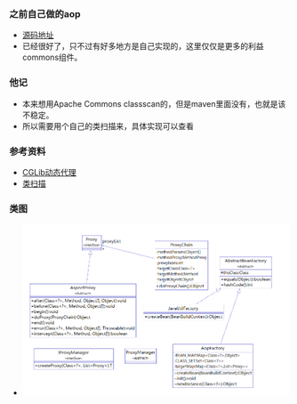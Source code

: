 ### 之前自己做的aop
- [源码地址](https://gitee.com/wulinghui/java-Web)
- 已经很好了，只不过有好多地方是自己实现的，这里仅仅是更多的利益commons组件。

### 他记
- 本来想用Apache Commons classscan的，但是maven里面没有，也就是该不稳定。 
- 所以需要用个自己的类扫描来，具体实现可以查看 
### 参考资料
- [CGLib动态代理](https://blog.csdn.net/difffate/article/details/70552056)
- [类扫描]([https://blog.csdn.net/baibinboss/article/details/68947929](https://blog.csdn.net/baibinboss/article/details/68947929)
)

### 类图
- ![aop的类图](doc/uml-aop.png)